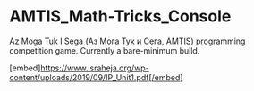 # AMTIS_Math-Tricks_Console
Az Moga Tuk I Sega (Аз Мога Тук и Сега, AMTIS) programming competition game. Currently a bare-minimum build.

[embed]https://www.lsraheja.org/wp-content/uploads/2019/09/IP_Unit1.pdf[/embed] 

